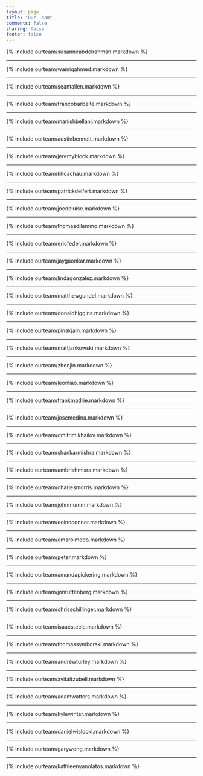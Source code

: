 ```yaml
---
layout: page
title: "Our Team"
comments: false
sharing: false
footer: false
---
```

{% include ourteam/susanneabdelrahman.markdown %}
****
{% include ourteam/wamiqahmed.markdown %}
****
{% include ourteam/seantallen.markdown %}
****
{% include ourteam/francobarbeite.markdown %}
****
{% include ourteam/manishbellani.markdown %}
****
{% include ourteam/austinbennett.markdown %}
****
{% include ourteam/jeremyblock.markdown %}
****
{% include ourteam/khoachau.markdown %}
****
{% include ourteam/patrickdelfert.markdown %}
****
{% include ourteam/joedeluise.markdown %}
****
{% include ourteam/thomasdilemmo.markdown %}
****
{% include ourteam/ericfeder.markdown %}
****
{% include ourteam/jaygaonkar.markdown %}
****
{% include ourteam/lindagonzalez.markdown %}
****
{% include ourteam/matthewgundel.markdown %}
****
{% include ourteam/donaldhiggins.markdown %}
****
{% include ourteam/pinakjain.markdown %}
****
{% include ourteam/mattjankowski.markdown %}
****
{% include ourteam/zhenjin.markdown %}
****
{% include ourteam/leonliao.markdown %}
****
{% include ourteam/frankmadrie.markdown %}
****
{% include ourteam/josemedina.markdown %}
****
{% include ourteam/dmitrimikhailov.markdown %}
****
{% include ourteam/shankarmishra.markdown %}
****
{% include ourteam/ambrishmisra.markdown %}
****
{% include ourteam/charlesmorris.markdown %}
****
{% include ourteam/johnmumm.markdown %}
****
{% include ourteam/eoinoconnor.markdown %}
****
{% include ourteam/omarolmedo.markdown %}
****
{% include ourteam/peter.markdown %}
****
{% include ourteam/amandapickering.markdown %}
****
{% include ourteam/jonruttenberg.markdown %}
****
{% include ourteam/chrisschillinger.markdown %}
****
{% include ourteam/isaacsteele.markdown %}
****
{% include ourteam/thomassymborski.markdown %}
****
{% include ourteam/andrewturley.markdown %}
****
{% include ourteam/avitaltzubeli.markdown %}
****
{% include ourteam/adamwatters.markdown %}
****
{% include ourteam/kylewinter.markdown %}
****
{% include ourteam/danielwislocki.markdown %}
****
{% include ourteam/garywong.markdown %}
****
{% include ourteam/kathleenyanolatos.markdown %}
